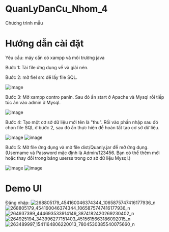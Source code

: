 # QuanLyDanCu_Nhom_4
Chương trình mẫu

# Hướng dẫn cài đặt

Yêu cầu: máy cần có xampp và môi trường java

Bước 1: Tài file ứng dụng về và giải nén.

Bước 2: mở fiel src để lấy file SQL.

![image](https://user-images.githubusercontent.com/93861138/147481242-eebe20a2-b73d-481d-b44e-85e79392fd00.png)


Bước 3: Mở xampp contro panln. Sau đó ấn start ở  Apache và Mysql rồi tiếp túc ấn vào admin ở Mysql. 

![image](https://user-images.githubusercontent.com/93861138/147481202-fa73becb-908e-4084-8cb7-c9a1f0e50f25.png)


Bước 4: Tạo một cơ sở dữ liệu mới tên là "thu". Rồi vào phần nhập sau đó chọn file SQL  ở bước 2, sau đó ấn thực hiện để hoàn tất tạo cơ sở dữ liệu. 

![image](https://user-images.githubusercontent.com/93861138/147481020-64941226-2f37-423d-bbb1-ba8a134b6522.png)
![image](https://user-images.githubusercontent.com/93861138/147481096-55c6e0f2-22b7-4691-bbef-c82457d104b4.png)


Bước 5: Mở file ứng dụng và mở file dist/Quanly.jar để mở ứng dụng.(Username và Password mặc định là Admin/123456. Bạn có thể thêm mới hoặc thay đổi trong bảng userss trong cơ sở dữ liệu Mysql.)

![image](https://user-images.githubusercontent.com/93861138/147481788-8b339d5d-a78c-4f45-b2de-fe22c2f55e5b.png)
![image](https://user-images.githubusercontent.com/93861138/147481557-6bca6320-da52-474e-b80b-e5a971f2b4a3.png)


# Demo UI
Đăng nhập:
![268805179_454160046374344_1065875747416177936_n](https://user-images.githubusercontent.com/93861138/147480742-5f6d8f91-9376-4f14-8bbb-36460748406b.png)
![268805179_454160046374344_1065875747416177936_n](https://user-images.githubusercontent.com/93861138/147480742-5f6d8f91-9376-4f14-8bbb-36460748406b.png)
![264937399_444693533914149_3874182420269230402_n](https://user-images.githubusercontent.com/93861138/147480751-43fe7cc2-459d-41c1-88a4-36cba1318492.png)
![264925194_343996277151403_4515615663186092015_n](https://user-images.githubusercontent.com/93861138/147480765-b4726c5d-1e8d-41e3-b3dd-da2b10fec55d.png)
![263489997_1541164806220013_7804530385540075660_n](https://user-images.githubusercontent.com/93861138/147480770-2b8953eb-dbf8-445e-b190-b496906a3a30.png)

